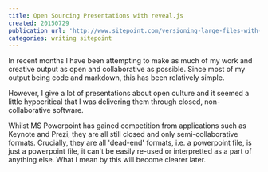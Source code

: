 ```yaml
---
title: Open Sourcing Presentations with reveal.js
created: 20150729
publication_url: 'http://www.sitepoint.com/versioning-large-files-with-git-lfs/'
categories: writing sitepoint
---
```


In recent months I have been attempting to make as much of my work and creative output as open and collaborative as possible. Since most of my output being code and markdown, this has been relatively simple.

However, I give a lot of presentations about open culture and it seemed a little hypocritical that I was delivering them through closed, non-collaborative software.

Whilst MS Powerpoint has gained competition from applications such as Keynote and Prezi, they are all still closed and only semi-collaborative formats. Crucially, they are all 'dead-end' formats, i.e. a powerpoint file, is just a powerpoint file, it can't be easily re-used or interpretted as a part of anything else. What I mean by this will become clearer later.
